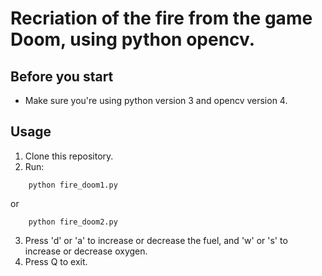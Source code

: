 # Recriation of the fire from the game Doom, using python opencv.

## Before you start

* Make sure you're using python version 3 and opencv version 4.

## Usage

1. Clone this repository.
2. Run:
```shell
    python fire_doom1.py
```
or
```shell
    python fire_doom2.py
```
3. Press 'd' or 'a' to increase or decrease the fuel, and 'w' or 's' to  increase or decrease oxygen.
4. Press Q to exit.
